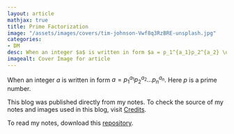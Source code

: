 ```yaml
---
layout: article
mathjax: true
title: Prime Factorization
image: "/assets/images/covers/tim-johnson-Vwf8q3RzBRE-unsplash.jpg"
categories:
- DM
desc: When an integer $a$ is written in form $a = p_1^{a_1}p_2^{a_2} \dots p_n^{a_n}$. Here $p$ is a prime number. 
imagealt: Cover Image for article
---
```


When an integer $a$ is written in form $a = p_1^{a_1}p_2^{a_2} \dots p_n^{a_n}$. Here $p$ is a prime number.

































































































































































































































































































































































































This blog was published directly from my notes.
To check the source of my notes and images used in this blog, visit <a href="/credits.html" target="_blank">Credits</a>.

To read my notes, download this <a href="https://github.com/bovem/CS" target="blank">repository</a>.